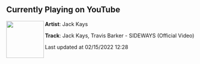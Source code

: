## Currently Playing on YouTube

[<img align="left" width="100" src="https://i.ytimg.com/vi/1ott9jRkV40/maxresdefault.jpg">](https://www.youtube.com/watch?v=1ott9jRkV40)

**Artist**: Jack Kays 

**Track**: Jack Kays, Travis Barker - SIDEWAYS (Official Video)

Last updated at 02/15/2022 12:28
